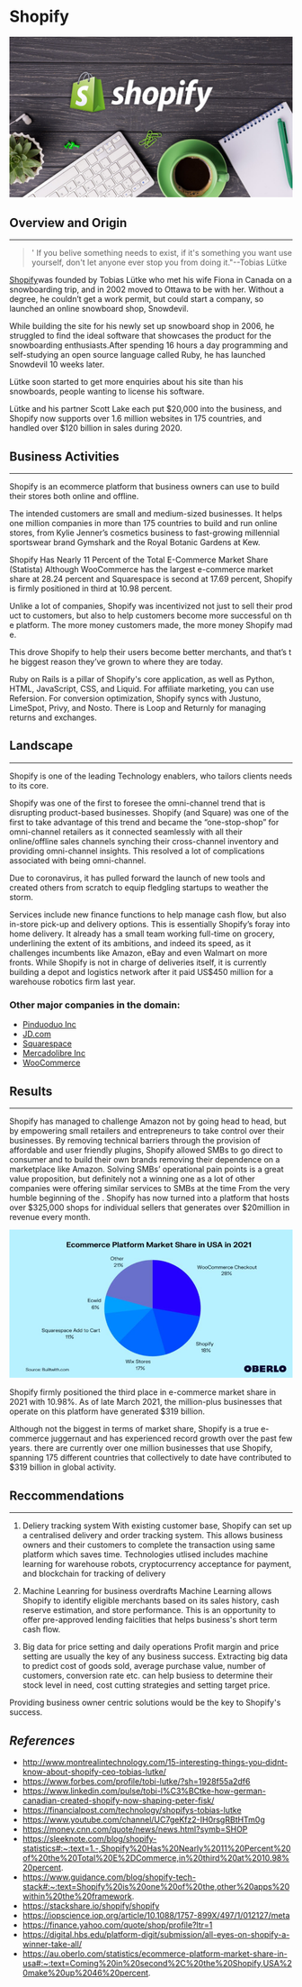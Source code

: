 # **Shopify**   
![Headline photo](best-shopify-apps.jpg)


## **Overview and Origin** 
---
>' If you belive something needs to exist, if it's something you want use yourself, don't let anyone ever stop you from doing it."--Tobias Lütke


[Shopify](https://www.shopify.com.au/)was founded by Tobias Lütke who met his wife Fiona in Canada on a snowboarding trip, and in 2002 moved to Ottawa to be with her. Without a degree, he couldn’t get a work permit, but could start a company, so launched an online snowboard shop, Snowdevil. 


While building the site for his newly set up snowboard shop in 2006, he struggled to find the ideal software that showcases the product for the snowboarding enthusiasts.After spending 16 hours a day programming and self-studying an open source language called Ruby, he has launched Snowdevil 10 weeks later. 


Lütke  soon started to get more enquiries about his site than his snowboards, people wanting to license his software.

Lütke and his partner Scott Lake each put $20,000 into the business, and Shopify now supports over 1.6 million websites in 175 countries, and handled over $120 billion in sales during 2020. 


## **Business Activities**
---
Shopify is an ecommerce platform that business owners can use to build their stores both online and offline. 

The intended customers are small and medium-sized businesses. It helps one million companies in more than 175 countries to build and run online stores, from Kylie Jenner’s cosmetics business to fast-growing millennial sportswear brand Gymshark and the Royal Botanic Gardens at Kew.

Shopify Has Nearly 11 Percent of the Total E-Commerce Market Share (Statista) Although WooCommerce has the largest e-commerce market share at 28.24 percent and Squarespace is second at 17.69 percent, Shopify is firmly positioned in third at 10.98 percent.

Unlike a lot of companies, Shopify was incentivized not just to sell their product to customers, but also to help customers become more successful on the platform. The more money customers made, the more money Shopify made.

This drove Shopify to help their users become better merchants, and that’s the biggest reason they’ve grown to where they are today.


Ruby on Rails is a pillar of Shopify's core application, as well as Python, HTML, JavaScript, CSS, and Liquid. For affiliate marketing, you can use Refersion. For conversion optimization, Shopify syncs with Justuno, LimeSpot, Privy, and Nosto. There is Loop and Returnly for managing returns and exchanges.



## **Landscape**
---

Shopify is one of the leading Technology enablers, who tailors clients needs to its core. 

Shopify was one of the first to foresee the omni-channel trend that is disrupting product-based businesses.  Shopify (and Square) was one of the first to take advantage of this trend and became the “one-stop-shop” for omni-channel retailers as it connected seamlessly with all their online/offline sales channels synching their cross-channel inventory and providing omni-channel insights. This resolved a lot of complications associated with being omni-channel. 

Due to coronavirus, it has pulled forward the launch of new tools and created others from scratch to equip fledgling startups to weather the storm.

Services include new finance functions to help manage cash flow, but also in-store pick-up and delivery options. This is essentially Shopify’s foray into home delivery. It already has a small team working full-time on grocery, underlining the extent of its ambitions, and indeed its speed, as it challenges incumbents like Amazon, eBay and even Walmart on more fronts. While Shopify is not in charge of deliveries itself, it is currently building a depot and logistics network after it paid US$450 million for a warehouse robotics firm last year.


### Other major companies in the domain: 

* [Pinduoduo Inc](https://money.cnn.com/quote/quote.html?symb=PDD)
* [JD.com](https://money.cnn.com/quote/quote.html?symb=JD)
* [Squarespace](https://www.squarespace.com/website-design/?channel=pbr&subchannel=go&campaign=pbr-dr-go-au-en-squarespace-core-e&subcampaign=(brand-core_squarespace_e)&utm_source=google&utm_medium=pbr&utm_campaign=pbr-dr-go-au-en-squarespace-core-e&utm_term=squarespace&gclid=Cj0KCQjw16KFBhCgARIsALB0g8JT5lDJOf66I23R1TkE7OHfFE9deio4FurnGnjcTwjXbfjg7E95AOQaAg4_EALw_wcB)
* [Mercadolibre Inc](https://money.cnn.com/quote/quote.html?symb=MELI)
* [WooCommerce](https://woocommerce.com/)


## **Results**
---

Shopify has managed to challenge Amazon not by going head to head, but by empowering small retailers and entrepreneurs to take control over their businesses. By removing technical barriers through the provision of affordable and user friendly plugins, Shopify allowed SMBs to go direct to consumer and to build their own brands removing their dependence on a marketplace like Amazon. Solving SMBs’ operational pain points is a great value proposition, but definitely not a winning one as a lot of other companies were offering similar services to SMBs at the time 
From the very humble beginning of the . Shopify has now turned into a platform that hosts over $325,000 shops for individual sellers that generates over $20million in revenue every month. 

![s](market-share.jpg)

Shopify firmly positioned the third place in e-commerce market share in 2021 with 10.98%. As of late March 2021, the million-plus businesses that operate on this platform have generated $319 billion. 

Although not the biggest in terms of market share, Shopify is a true e-commerce juggernaut and has experienced record growth over the past few years. there are currently over one million businesses that use Shopify, spanning 175 different countries that collectively to date have contributed to $319 billion in global activity. 


## **Reccommendations**
---
1. Deliery tracking system 
With existing customer base, Shopify can set up a centralised delivery and order tracking system. This allows business owners and their customers to complete the transaction using same platform which saves time. Technologies utlised includes machine learning for warehouse robots, cryptocurrency acceptance for payment, and blockchain for tracking of delivery  

2. Machine Leanring for business overdrafts
Machine Learning allows Shopify to identify eligible merchants based on its sales history, cash reserve estimation, and store performance. This is an opportunity to offer pre-approved lending faiclities that helps business's short term cash flow. 

3. Big data for price setting and daily operations 
Profit margin and price setting are usually the key of any business success. Extracting big data to predict cost of goods sold, average purchase value, number of customers, conversion rate etc. can help busiess to determine their stock level in need, cost cutting strategies and setting target price. 

Providing business owner centric solutions would be the key to Shopify's success. 


## *References*

* http://www.montrealintechnology.com/15-interesting-things-you-didnt-know-about-shopify-ceo-tobias-lutke/
* https://www.forbes.com/profile/tobi-lutke/?sh=1928f55a2df6
* https://www.linkedin.com/pulse/tobi-l%C3%BCtke-how-german-canadian-created-shopify-now-shaping-peter-fisk/
* https://financialpost.com/technology/shopifys-tobias-lutke
* https://www.youtube.com/channel/UC7geKfz2-IH0rsgRBtHTm0g
* https://money.cnn.com/quote/news/news.html?symb=SHOP
* https://sleeknote.com/blog/shopify-statistics#:~:text=1.-,Shopify%20Has%20Nearly%2011%20Percent%20of%20the%20Total%20E%2DCommerce,in%20third%20at%2010.98%20percent.
* https://www.guidance.com/blog/shopify-tech-stack#:~:text=Shopify%20is%20one%20of%20the,other%20apps%20within%20the%20framework.
* https://stackshare.io/shopify/shopify
* https://iopscience.iop.org/article/10.1088/1757-899X/497/1/012127/meta
* https://finance.yahoo.com/quote/shop/profile?ltr=1
* https://digital.hbs.edu/platform-digit/submission/all-eyes-on-shopify-a-winner-take-all/
* https://au.oberlo.com/statistics/ecommerce-platform-market-share-in-usa#:~:text=Coming%20in%20second%2C%20the%20Shopify,USA%20make%20up%2046%20percent.












